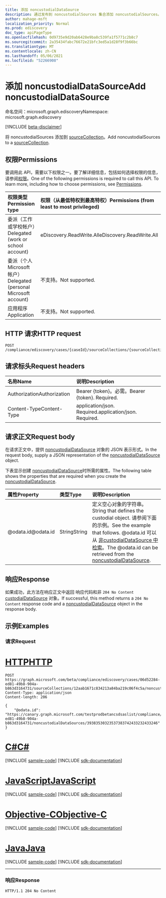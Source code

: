 ```yaml
---
title: 添加 noncustodialDataSource
description: 通过发布到 noncustodialSources 集合添加 noncustodialSources。
author: mahage-msft
localization_priority: Normal
ms.prod: ediscovery
doc_type: apiPageType
ms.openlocfilehash: 0d9735e9d20ab6428e9ba8c539fa1f5771c2b8c7
ms.sourcegitcommit: 2a35434fabc76672e21bfc3ed5a1d28f9f3b66bc
ms.translationtype: MT
ms.contentlocale: zh-CN
ms.lasthandoff: 05/06/2021
ms.locfileid: "52266908"
---
```

# <a name="add-noncustodialdatasource"></a><span data-ttu-id="ab698-103">添加 noncustodialDataSource</span><span class="sxs-lookup"><span data-stu-id="ab698-103">Add noncustodialDataSource</span></span>

<span data-ttu-id="ab698-104">命名空间：microsoft.graph.ediscovery</span><span class="sxs-lookup"><span data-stu-id="ab698-104">Namespace: microsoft.graph.ediscovery</span></span>

[!INCLUDE [beta-disclaimer](../../includes/beta-disclaimer.md)]

<span data-ttu-id="ab698-105">将 noncustodialSources 添加到 [sourceCollection](../api/ediscovery-sourcecollection-get.md)。</span><span class="sxs-lookup"><span data-stu-id="ab698-105">Add noncustodialSources to a [sourceCollection](../api/ediscovery-sourcecollection-get.md).</span></span>

## <a name="permissions"></a><span data-ttu-id="ab698-106">权限</span><span class="sxs-lookup"><span data-stu-id="ab698-106">Permissions</span></span>

<span data-ttu-id="ab698-p101">要调用此 API，需要以下权限之一。要了解详细信息，包括如何选择权限的信息，请参阅[权限](/graph/permissions-reference)。</span><span class="sxs-lookup"><span data-stu-id="ab698-p101">One of the following permissions is required to call this API. To learn more, including how to choose permissions, see [Permissions](/graph/permissions-reference).</span></span>

|<span data-ttu-id="ab698-109">权限类型</span><span class="sxs-lookup"><span data-stu-id="ab698-109">Permission type</span></span>|<span data-ttu-id="ab698-110">权限（从最低特权到最高特权）</span><span class="sxs-lookup"><span data-stu-id="ab698-110">Permissions (from least to most privileged)</span></span>|
|:---|:---|
|<span data-ttu-id="ab698-111">委派（工作或学校帐户）</span><span class="sxs-lookup"><span data-stu-id="ab698-111">Delegated (work or school account)</span></span>|<span data-ttu-id="ab698-112">eDiscovery.ReadWrite.All</span><span class="sxs-lookup"><span data-stu-id="ab698-112">eDiscovery.ReadWrite.All</span></span>|
|<span data-ttu-id="ab698-113">委派（个人 Microsoft 帐户）</span><span class="sxs-lookup"><span data-stu-id="ab698-113">Delegated (personal Microsoft account)</span></span>|<span data-ttu-id="ab698-114">不支持。</span><span class="sxs-lookup"><span data-stu-id="ab698-114">Not supported.</span></span>|
|<span data-ttu-id="ab698-115">应用程序</span><span class="sxs-lookup"><span data-stu-id="ab698-115">Application</span></span>|<span data-ttu-id="ab698-116">不支持。</span><span class="sxs-lookup"><span data-stu-id="ab698-116">Not supported.</span></span>|

## <a name="http-request"></a><span data-ttu-id="ab698-117">HTTP 请求</span><span class="sxs-lookup"><span data-stu-id="ab698-117">HTTP request</span></span>

<!-- {
  "blockType": "ignored"
}
-->

``` http
POST /compliance/ediscovery/cases/{caseId}/sourceCollections/{sourceCollectionId}/noncustodialSources/$ref
```

## <a name="request-headers"></a><span data-ttu-id="ab698-118">请求标头</span><span class="sxs-lookup"><span data-stu-id="ab698-118">Request headers</span></span>

|<span data-ttu-id="ab698-119">名称</span><span class="sxs-lookup"><span data-stu-id="ab698-119">Name</span></span>|<span data-ttu-id="ab698-120">说明</span><span class="sxs-lookup"><span data-stu-id="ab698-120">Description</span></span>|
|:---|:---|
|<span data-ttu-id="ab698-121">Authorization</span><span class="sxs-lookup"><span data-stu-id="ab698-121">Authorization</span></span>|<span data-ttu-id="ab698-p102">Bearer {token}。必需。</span><span class="sxs-lookup"><span data-stu-id="ab698-p102">Bearer {token}. Required.</span></span>|
|<span data-ttu-id="ab698-124">Content-Type</span><span class="sxs-lookup"><span data-stu-id="ab698-124">Content-Type</span></span>|<span data-ttu-id="ab698-p103">application/json. Required.</span><span class="sxs-lookup"><span data-stu-id="ab698-p103">application/json. Required.</span></span>|

## <a name="request-body"></a><span data-ttu-id="ab698-127">请求正文</span><span class="sxs-lookup"><span data-stu-id="ab698-127">Request body</span></span>

<span data-ttu-id="ab698-128">在请求正文中，提供 [noncustodialDataSource](../resources/ediscovery-noncustodialdatasource.md) 对象的 JSON 表示形式。</span><span class="sxs-lookup"><span data-stu-id="ab698-128">In the request body, supply a JSON representation of the [noncustodialDataSource](../resources/ediscovery-noncustodialdatasource.md) object.</span></span>

<span data-ttu-id="ab698-129">下表显示创建 [noncustodialDataSource](../resources/ediscovery-noncustodialdatasource.md)时所需的属性。</span><span class="sxs-lookup"><span data-stu-id="ab698-129">The following table shows the properties that are required when you create the [noncustodialDataSource](../resources/ediscovery-noncustodialdatasource.md).</span></span>

|<span data-ttu-id="ab698-130">属性</span><span class="sxs-lookup"><span data-stu-id="ab698-130">Property</span></span>|<span data-ttu-id="ab698-131">类型</span><span class="sxs-lookup"><span data-stu-id="ab698-131">Type</span></span>|<span data-ttu-id="ab698-132">说明</span><span class="sxs-lookup"><span data-stu-id="ab698-132">Description</span></span>|
|:---|:---|:---|
|<span data-ttu-id="ab698-133">@odata.id</span><span class="sxs-lookup"><span data-stu-id="ab698-133">@odata.id</span></span>|<span data-ttu-id="ab698-134">String</span><span class="sxs-lookup"><span data-stu-id="ab698-134">String</span></span>|<span data-ttu-id="ab698-135">定义空心对象的字符串。</span><span class="sxs-lookup"><span data-stu-id="ab698-135">String that defines the custodial object.</span></span> <span data-ttu-id="ab698-136">请参阅下面的示例。</span><span class="sxs-lookup"><span data-stu-id="ab698-136">See the example that follows.</span></span>  <span data-ttu-id="ab698-137">@odata.id 可以从 [非custodialDataSource 中检索](../resources/ediscovery-noncustodialdatasource.md)。</span><span class="sxs-lookup"><span data-stu-id="ab698-137">The @odata.id can be retrieved from the [noncustodialDataSource](../resources/ediscovery-noncustodialdatasource.md).</span></span>|

## <a name="response"></a><span data-ttu-id="ab698-138">响应</span><span class="sxs-lookup"><span data-stu-id="ab698-138">Response</span></span>

<span data-ttu-id="ab698-139">如果成功，此方法在响应正文中返回 响应代码和非 `204 No Content` [custodialDataSource](../resources/ediscovery-noncustodialdatasource.md) 对象。</span><span class="sxs-lookup"><span data-stu-id="ab698-139">If successful, this method returns a `204 No Content` response code and a [noncustodialDataSource](../resources/ediscovery-noncustodialdatasource.md) object in the response body.</span></span>

## <a name="examples"></a><span data-ttu-id="ab698-140">示例</span><span class="sxs-lookup"><span data-stu-id="ab698-140">Examples</span></span>

### <a name="request"></a><span data-ttu-id="ab698-141">请求</span><span class="sxs-lookup"><span data-stu-id="ab698-141">Request</span></span>


# <a name="http"></a>[<span data-ttu-id="ab698-142">HTTP</span><span class="sxs-lookup"><span data-stu-id="ab698-142">HTTP</span></span>](#tab/http)
<!-- {
  "blockType": "request",
  "name": "create_noncustodialdatasource_from_"
}
-->

``` http
POST https://graph.microsoft.com/beta/compliance/ediscovery/cases/06d52284-ed81-49b8-904a-b863d3164731/sourceCollections/12aab1671c834213a84ba219c06f4c5a/noncustodialSources/$ref
Content-Type: application/json
Content-length: 206

{
    "@odata.id": "https://canary.graph.microsoft.com/testprodbetancsdsaslist/compliance/ediscovery/cases/06d52284-ed81-49b8-904a-b863d3164731/noncustodialDataSources/39383530323537383742433232433246"
}
```
# <a name="c"></a>[<span data-ttu-id="ab698-143">C#</span><span class="sxs-lookup"><span data-stu-id="ab698-143">C#</span></span>](#tab/csharp)
[!INCLUDE [sample-code](../includes/snippets/csharp/create-noncustodialdatasource-from--csharp-snippets.md)]
[!INCLUDE [sdk-documentation](../includes/snippets/snippets-sdk-documentation-link.md)]

# <a name="javascript"></a>[<span data-ttu-id="ab698-144">JavaScript</span><span class="sxs-lookup"><span data-stu-id="ab698-144">JavaScript</span></span>](#tab/javascript)
[!INCLUDE [sample-code](../includes/snippets/javascript/create-noncustodialdatasource-from--javascript-snippets.md)]
[!INCLUDE [sdk-documentation](../includes/snippets/snippets-sdk-documentation-link.md)]

# <a name="objective-c"></a>[<span data-ttu-id="ab698-145">Objective-C</span><span class="sxs-lookup"><span data-stu-id="ab698-145">Objective-C</span></span>](#tab/objc)
[!INCLUDE [sample-code](../includes/snippets/objc/create-noncustodialdatasource-from--objc-snippets.md)]
[!INCLUDE [sdk-documentation](../includes/snippets/snippets-sdk-documentation-link.md)]

# <a name="java"></a>[<span data-ttu-id="ab698-146">Java</span><span class="sxs-lookup"><span data-stu-id="ab698-146">Java</span></span>](#tab/java)
[!INCLUDE [sample-code](../includes/snippets/java/create-noncustodialdatasource-from--java-snippets.md)]
[!INCLUDE [sdk-documentation](../includes/snippets/snippets-sdk-documentation-link.md)]

---


### <a name="response"></a><span data-ttu-id="ab698-147">响应</span><span class="sxs-lookup"><span data-stu-id="ab698-147">Response</span></span>

<!-- {
  "blockType": "response",
  "truncated": true,
  "@odata.type": "microsoft.graph.ediscovery.noncustodialDataSource"
}
-->

``` http
HTTP/1.1 204 No Content
```
